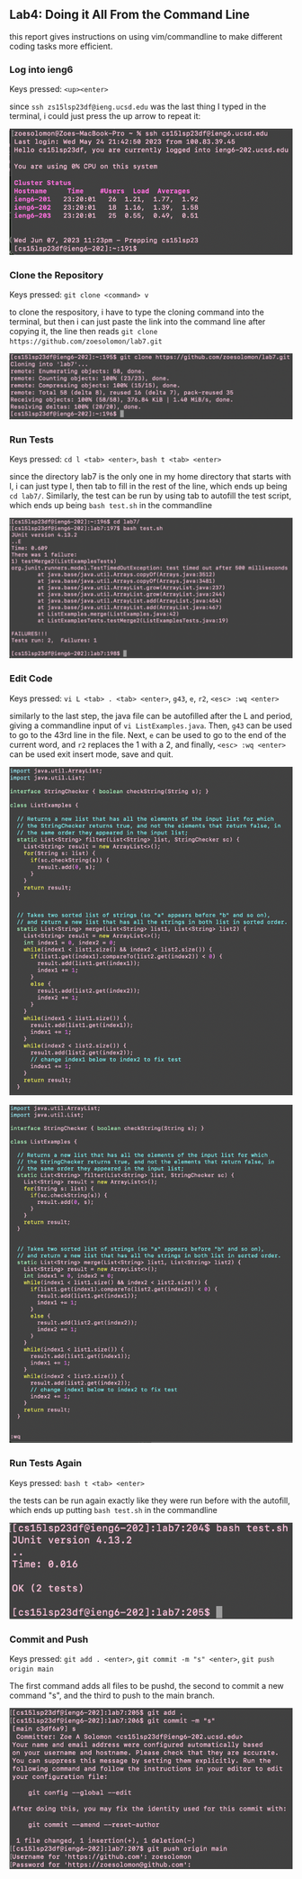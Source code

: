 ## Lab4: Doing it All From the Command Line

this report gives instructions on using vim/commandline to make different coding tasks more efficient.

### Log into ieng6

Keys pressed: `<up><enter>`

since `ssh zs15lsp23df@ieng.ucsd.edu` was the last thing I typed in the terminal, i could just press the up arrow to repeat it:

![Image](ieng6.png)

### Clone the Repository

Keys pressed: `git clone <command> v`

to clone the respository, i have to type the cloning command into the terminal, but then i can just paste the link into the command line after copying it, the line then reads `git clone https://github.com/zoesolomon/lab7.git`

![Image](clone.png)

### Run Tests

Keys pressed: `cd l <tab> <enter>`, `bash t <tab> <enter>` 

since the directory lab7 is the only one in my home directory that starts with l, i can just type l, then tab to fill in the rest of the line, which ends up being `cd lab7/`. Similarly, the test can be run by using tab to autofill the test script, which ends up being `bash test.sh` in the commandline

![Image](test.png)

### Edit Code

Keys pressed: `vi L <tab> . <tab> <enter>`, `g43`, `e`, `r2`, `<esc> :wq <enter>`

similarly to the last step, the java file can be autofilled after the L and period, giving a commandline input of `vi ListExamples.java`. Then, `g43` can be used to go to the 43rd line in the file. Next, `e` can be used to go to the end of the current word, and `r2` replaces the 1 with a 2, and finally, `<esc> :wq <enter>` can be used exit insert mode, save and quit.

![Image](code.png)

![Image](editcode.png)

### Run Tests Again

Keys pressed: `bash t <tab> <enter>` 

the tests can be run again exactly like they were run before with the autofill, which ends up putting `bash test.sh` in the commandline

![Image](test2.png)

### Commit and Push

Keys pressed: `git add . <enter>`, `git commit -m "s" <enter>`, `git push origin main`

The first command adds all files to be pushd, the second to commit a new command "s", and the third to push to the main branch.

![Image](commit.png)


